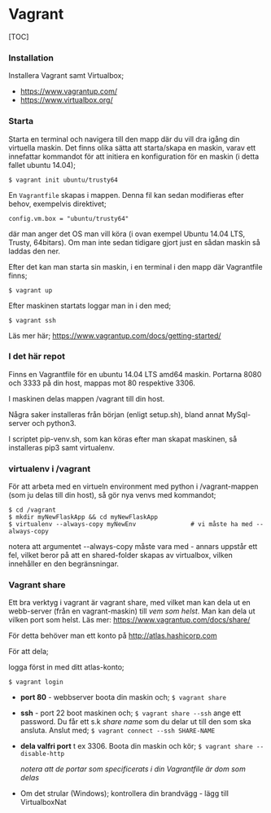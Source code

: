 # Vagrant





[TOC]







### Installation



Installera Vagrant samt Virtualbox;

- https://www.vagrantup.com/
- https://www.virtualbox.org/



### Starta

Starta en terminal och navigera till den mapp där du vill dra igång din virtuella maskin.
Det finns olika sätta att starta/skapa en maskin, varav ett innefattar kommandot för att initiera en konfiguration för en maskin (i detta fallet ubuntu 14.04);

`$ vagrant init ubuntu/trusty64`

En `Vagrantfile` skapas i mappen. Denna fil kan sedan modifieras efter behov, exempelvis direktivet;

`config.vm.box = "ubuntu/trusty64"`

där man anger det OS man vill köra (i ovan exempel Ubuntu 14.04 LTS, Trusty, 64bitars).
Om man inte sedan tidigare gjort just en sådan maskin så laddas den ner.

Efter det kan man starta sin maskin, i en terminal i den mapp där Vagrantfile finns;

`$ vagrant up`

Efter maskinen startats loggar man in i den med;

`$ vagrant ssh`



Läs mer här; https://www.vagrantup.com/docs/getting-started/



### I det här repot

Finns en Vagrantfile för en ubuntu 14.04 LTS amd64 maskin.
Portarna 8080 och 3333 på din host, mappas mot 80 respektive 3306.

I maskinen delas mappen /vagrant till din host.



Några saker installeras från början (enligt setup.sh), bland annat MySql-server och python3.

I scriptet pip-venv.sh, som kan köras efter man skapat maskinen, så installeras pip3 samt virtualenv.

### virtualenv i /vagrant

För att arbeta med en virtueln environment med python i /vagrant-mappen (som ju delas till din host), så gör nya venvs med kommandot;

``````
$ cd /vagrant
$ mkdir myNewFlaskApp && cd myNewFlaskApp
$ virtualenv --always-copy myNewEnv               # vi måste ha med --always-copy
``````

notera att argumentet --always-copy måste vara med - annars uppstår ett fel, vilket beror på att en shared-folder skapas av virtualbox, vilken innehåller en den begränsningar.



### Vagrant share

Ett bra verktyg i vagrant är vagrant share, med vilket man kan dela ut en webb-server (från en vagrant-maskin) till _vem som helst_. Man kan dela ut vilken port som helst.
Läs mer: https://www.vagrantup.com/docs/share/

För detta behöver man ett konto på http://atlas.hashicorp.com

För att dela;

logga först in med ditt atlas-konto;

`$ vagrant login`

- **port 80** - webbserver
  boota din maskin och;
  `$ vagrant share`

- **ssh** - port 22
  boot maskinen och;
  `$ vagrant share --ssh`
  ange ett password. Du får ett s.k _share name_ som du delar ut till den som ska ansluta.
  Anslut med;
  `$ vagrant connect --ssh SHARE-NAME`

- **dela valfri port**
  t ex 3306. Boota din maskin och kör;
  `$ vagrant share --disable-http`

  _notera att de portar som specificerats i din Vagrantfile är dom som delas_

- Om det strular (Windows);
  kontrollera din brandvägg - lägg till VirtualboxNat

